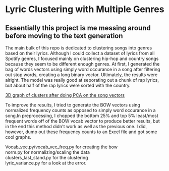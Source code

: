 # Lyric Clustering with Multiple Genres
## Essentially this project is me messing around before moving to the text generation

The main bulk of this repo is dedicated to clustering songs into genres based on their lyrics. Although I could collect a dataset of lyrics from all Spotify genres, I focused mainly on clustering hip-hop and country songs because they seem to be different enough genres. At first, I generated the bag of words vectors using simply word occurance in a song after filtering out stop words, creating a long binary vector. Ultimately, the results were alright. The model was really good at seporating out a chunk of rap lyrics, but about half of the rap lyrics were sorted with the country.

[3D graph of clusters after doing PCA on the song vectors](https://plot.ly/~thesiti92/16)

To improve the results, I tried to generate the BOW vectors using normalized frequency counts as opposed to simply word occurance in a song.In preprocessing, I chopped the bottom 25% and top 5% least/most frequent words off of the BOW vocab vector to produce better results, but in the end this method didn't work as well as the previous one. I did, however, dump out these frequency counts to an Excel file and got some cool graphs.

Vocab_vec.py/vocab_vec_freq.py for creating the bow <br />
norm.py for normalizing/scaling the data<br />
clusters_last_stand.py for the clustering<br />
lyric_variance.py for a look at the error. <br />
